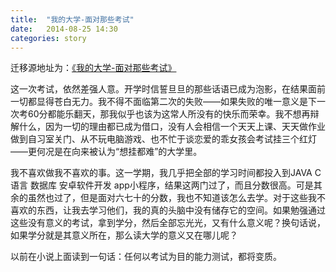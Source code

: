 ```yaml
---
title:  "我的大学-面对那些考试"
date:   2014-08-25 14:30
categories: story
---
```


迁移源地址为：<a href="http://bgwan.blog.163.com/blog/static/239301016201472505045395/">《我的大学-面对那些考试》</a>

这一次考试，依然差强人意。开学时信誓旦旦的那些话语已成为泡影，在结果面前一切都显得苍白无力。我不得不面临第二次的失败——如果失败的唯一意义是下一次考60分都能乐翻天，那我似乎也该为这常人所没有的快乐而荣幸。我不想再辩解什么，因为一切的理由都已成为借口，没有人会相信一个天天上课、天天做作业做到自习室关门、从不玩电脑游戏、也不忙于谈恋爱的乖女孩会考试挂三个红灯——更何况是在向来被认为“想挂都难”的大学里。




我不喜欢做我不喜欢的事。这一学期，我几乎把全部的学习时间都投入到JAVA C语言 数据库 安卓软件开发 app小程序，结果这两门过了，而且分数很高。可是其余的虽然也过了，但是面对六七十的分数，我也不知道该怎么去学。对于这些我不喜欢的东西，让我去学习他们，我的真的头脑中没有储存它的空间。如果勉强通过这些没有意义的考试，拿到学分，然后全部忘光光，又有什么意义呢？换句话说，如果学分就是其意义所在，那么读大学的意义又在哪儿呢？




以前在小说上面读到一句话：任何以考试为目的能力测试，都将变质。


